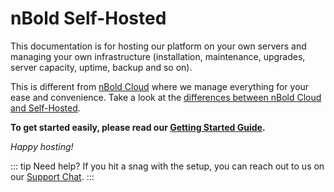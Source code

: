 # nBold Self-Hosted

This documentation is for hosting our platform on your own servers and managing your own infrastructure (installation, maintenance, upgrades, server capacity, uptime, backup and so on).

This is different from [nBold Cloud](https://www.bold.co) where we manage everything for your ease and convenience. Take a look at the [differences between nBold Cloud and Self-Hosted](./references/self_hosted_cloud_comparison).

**To get started easily, please read our [Getting Started Guide](./deployment/getting_started).**

*Happy hosting!*

::: tip Need help?
If you hit a snag with the setup, you can reach out to us on our <a href="#" onclick="Intercom('show')">Support Chat</a>.
:::
